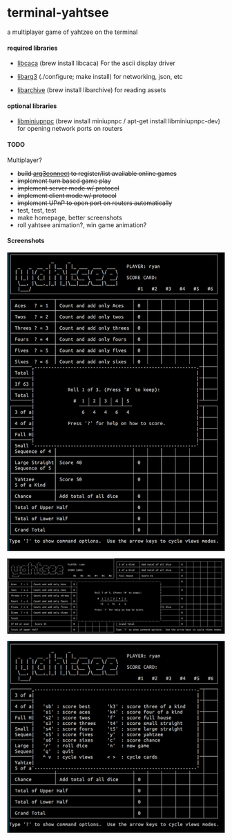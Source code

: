 terminal-yahtsee
================

a multiplayer game of yahtzee on the terminal

#### required libraries

- [libcaca](http://caca.zoy.org/wiki/libcaca) (brew install libcaca) For the ascii display driver

- [libarg3](http://github.com/c0der78/libarg3.git) (./configure; make install) for networking, json, etc

- [libarchive](http://www.libarchive.org) (brew install libarchive) for reading assets

#### optional libraries

- [libminiupnpc](http://miniupnp.free.fr) (brew install miniupnpc / apt-get install libminiupnpc-dev) for opening network ports on routers

#### TODO

Multiplayer?
- ~~build [arg3connect](http://arg3connect.herokuapp.com) to register/list available online games~~
- ~~implement turn based game play~~
- ~~implement server mode w/ protocol~~
- ~~implement client mode w/ protocol~~
- ~~implement UPnP to open port on routers automatically~~
- test, test, test
- make homepage, better screenshots
- roll yahtsee animation?, win game animation?

#### Screenshots

![Vertical Mode](vertical_rolling.png?raw=true "Vertical Mode")

![Horizontal Mode w/ Selected Dice](horizontal_rolling.png?raw=true "Horizontal Mode")

![Minimal Mode w/ Help Screen](minimal_help.png?raw=true "Minimal Mode")




